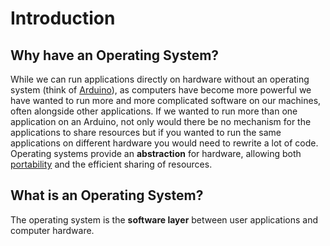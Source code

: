 # Introduction

## Why have an Operating System?

While we can run applications directly on hardware without an operating system \(think of [Arduino](https://www.arduino.cc/)\), as computers have become more powerful we have wanted to run more and more complicated software on our machines, often alongside other applications. If we wanted to run more than one application on an Arduino, not only would there be no mechanism for the applications to share resources but if you wanted to run the same applications on different hardware you would need to rewrite a lot of code. Operating systems provide an **abstraction** for hardware, allowing both [portability](https://en.wikipedia.org/wiki/Software_portability) and the efficient sharing of resources.

## What is an Operating System?

The operating system is the **software layer** between user applications and computer hardware.

